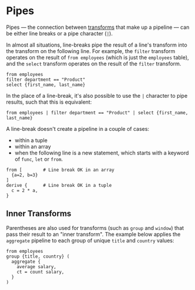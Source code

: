 # Pipes

Pipes — the connection between [transforms](../stdlib/transforms/)
that make up a pipeline — can be either line breaks or a pipe character (`|`).

In almost all situations, line-breaks pipe the result of a line's transform into
the transform on the following line. For example, the `filter` transform
operates on the result of `from employees` (which is just the `employees`
table), and the `select` transform operates on the result of the `filter`
transform.

```prql
from employees
filter department == "Product"
select {first_name, last_name}
```

In the place of a line-break, it's also possible to use the `|` character to
pipe results, such that this is equivalent:

```prql
from employees | filter department == "Product" | select {first_name, last_name}
```

A line-break doesn't create a pipeline in a couple of cases:

- within a tuple
- within an array
- when the following line is a new statement, which starts with a keyword of
  `func`, `let` or `from`.

```prql
from [        # Line break OK in an array
  {a=2, b=3}
]
derive {      # Line break OK in a tuple
  c = 2 * a,
}
```

## Inner Transforms

Parentheses are also used for transforms (such as `group` and `window`) that
pass their result to an "inner transform". The example below applies the
`aggregate` pipeline to each group of unique `title` and `country` values:

```prql
from employees
group {title, country} (
  aggregate {
    average salary,
    ct = count salary,
  }
)
```

